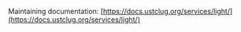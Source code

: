 Maintaining documentation: [https://docs.ustclug.org/services/light/](https://docs.ustclug.org/services/light/)
